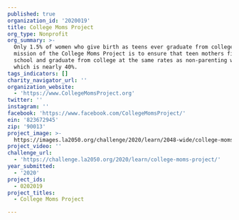 ```yaml
---
published: true
organization_id: '2020019'
title: College Moms Project
org_type: Nonprofit
org_summary: >-
  Only 1.5% of women who give birth as teens ever graduate from college. The
  mission of the College Moms Project is to ensure that teen mothers finish high
  school and graduate from college at the same rates as non-parenting women,
  which is nearly 40%. 
tags_indicators: []
charity_navigator_url: ''
organization_website:
  - 'https://www.CollegeMomsProject.org'
twitter: ''
instagram: ''
facebook: 'https://www.facebook.com/CollegeMomsProject/'
ein: '823672945'
zip: '90013'
project_image: >-
  https://images.la2050.org/challenge/2020/learn/2048-wide/college-moms-project.jpg
project_video: ''
challenge_url:
  - 'https://challenge.la2050.org/2020/learn/college-moms-project/'
year_submitted:
  - '2020'
project_ids:
  - 0202019
project_titles:
  - College Moms Project

---
```

